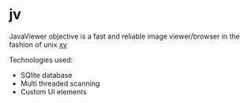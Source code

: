 # jv

JavaViewer objective is a fast and reliable image viewer/browser in the fashion of unix [xv](https://en.wikipedia.org/wiki/Xv_(software))

Technologies used:
- SQlite database
- Multi threaded scanning
- Custom UI elements

